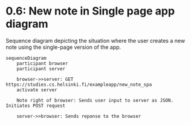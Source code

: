 <h1>0.6: New note in Single page app diagram</h1>

Sequence diagram depicting the situation where the user creates a new note using the single-page version of the app.

```mermaid
sequenceDiagram
    participant browser
    participant server

    browser->>server: GET https://studies.cs.helsinki.fi/exampleapp/new_note_spa
    activate server
    
    Note right of browser: Sends user input to server as JSON. Initiates POST request

    server->>browser: Sends reponse to the browser
```
